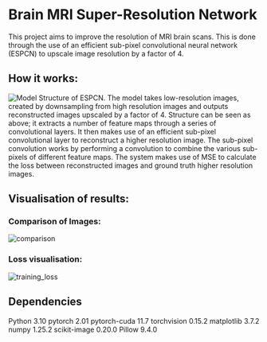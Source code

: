 # Brain MRI Super-Resolution Network
This project aims to improve the resolution of MRI brain scans. This is done through the use of an efficient sub-pixel convolutional neural network (ESPCN) to upscale image resolution by a factor of 4.

## How it works:
![Model Structure of ESPCN.](https://miro.medium.com/v2/resize:fit:2000/format:webp/1*AnTunkGkz-KNTQkrezoSmQ.jpeg)
The model takes low-resolution images, created by downsampling from high resolution images and outputs reconstructed images upscaled by a factor of 4. Structure can be seen as above; it extracts a number of feature maps through a series of convolutional layers. It then makes use of an efficient sub-pixel convolutional layer to reconstruct a higher resolution image. The sub-pixel convolution works by performing a convolution to combine the various sub-pixels of different feature maps. The system makes use of MSE to calculate the loss between reconstructed images and ground truth higher resolution images.

## Visualisation of results:
### Comparison of Images:
![comparison](https://github.com/zharbutt/PatternAnalysis-2023/assets/141378636/5c3ffd30-82ea-44be-8c3b-d38ec60d860d)

### Loss visualisation:
![training_loss](https://github.com/zharbutt/PatternAnalysis-2023/assets/141378636/536b0d45-c34d-4e1d-a4ce-24044f32dd0d)

## Dependencies
Python 3.10
pytorch 2.01 
pytorch-cuda 11.7
torchvision 0.15.2
matplotlib 3.7.2
numpy 1.25.2
scikit-image 0.20.0
Pillow 9.4.0
